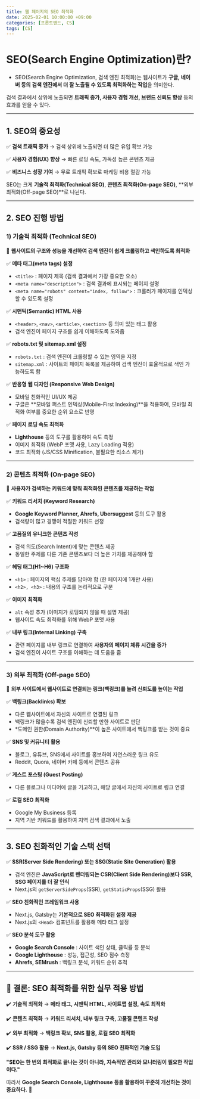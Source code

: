 ```yaml
---
title: 웹 페이지의 SEO 최적화
date: 2025-02-01 10:00:00 +09:00
categories: [프론트엔드, CS]
tags: [CS]
---
```


# **SEO(Search Engine Optimization)란?**

- SEO(Search Engine Optimization, 검색 엔진 최적화)는 웹사이트가 **구글, 네이버 등의 검색 엔진에서 더 잘 노출될 수 있도록 최적화하는 작업**을 의미한다.

검색 결과에서 상위에 노출되면 **트래픽 증가, 사용자 경험 개선, 브랜드 신뢰도 향상** 등의 효과를 얻을 수 있다.

---

## **1. SEO의 중요성**

✅ **검색 트래픽 증가** → 검색 상위에 노출되면 더 많은 유입 확보 가능

✅ **사용자 경험(UX) 향상** → 빠른 로딩 속도, 가독성 높은 콘텐츠 제공

✅ **비즈니스 성장 기여** → 무료 트래픽 확보로 마케팅 비용 절감 가능

SEO는 크게 **기술적 최적화(Technical SEO)**, **콘텐츠 최적화(On-page SEO)**, **외부 최적화(Off-page SEO)**로 나뉜다.

---

## **2. SEO 진행 방법**

### **1) 기술적 최적화 (Technical SEO)**

📌 **웹사이트의 구조와 성능을 개선하여 검색 엔진이 쉽게 크롤링하고 색인하도록 최적화**

✅ **메타 태그(meta tags) 설정**

- `<title>` : 페이지 제목 (검색 결과에서 가장 중요한 요소)
- `<meta name="description">` : 검색 결과에 표시되는 페이지 설명
- `<meta name="robots" content="index, follow">` : 크롤러가 페이지를 인덱싱할 수 있도록 설정

✅ **시맨틱(Semantic) HTML 사용**

- `<header>`, `<nav>`, `<article>`, `<section>` 등 의미 있는 태그 활용
- 검색 엔진이 페이지 구조를 쉽게 이해하도록 도와줌

✅ **robots.txt 및 sitemap.xml 설정**

- `robots.txt` : 검색 엔진이 크롤링할 수 있는 영역을 지정
- `sitemap.xml` : 사이트의 페이지 목록을 제공하여 검색 엔진이 효율적으로 색인 가능하도록 함

✅ **반응형 웹 디자인 (Responsive Web Design)**

- 모바일 친화적인 UI/UX 제공
- 구글은 **모바일 퍼스트 인덱싱(Mobile-First Indexing)**을 적용하여, 모바일 최적화 여부를 중요한 순위 요소로 반영

✅ **페이지 로딩 속도 최적화**

- **Lighthouse** 등의 도구를 활용하여 속도 측정
- 이미지 최적화 (WebP 포맷 사용, Lazy Loading 적용)
- 코드 최적화 (JS/CSS Minification, 불필요한 리소스 제거)

---

### **2) 콘텐츠 최적화 (On-page SEO)**

📌 **사용자가 검색하는 키워드에 맞춰 최적화된 콘텐츠를 제공하는 작업**

✅ **키워드 리서치 (Keyword Research)**

- **Google Keyword Planner, Ahrefs, Ubersuggest** 등의 도구 활용
- 검색량이 많고 경쟁이 적절한 키워드 선정

✅ **고품질의 유니크한 콘텐츠 작성**

- 검색 의도(Search Intent)에 맞는 콘텐츠 제공
- 동일한 주제를 다룬 기존 콘텐츠보다 더 높은 가치를 제공해야 함

✅ **헤딩 태그(H1~H6) 구조화**

- `<h1>` : 페이지의 핵심 주제를 담아야 함 (한 페이지에 1개만 사용)
- `<h2>, <h3>` : 내용의 구조를 논리적으로 구분

✅ **이미지 최적화**

- `alt` 속성 추가 (이미지가 로딩되지 않을 때 설명 제공)
- 웹사이트 속도 최적화를 위해 WebP 포맷 사용

✅ **내부 링크(Internal Linking) 구축**

- 관련 페이지를 내부 링크로 연결하여 **사용자의 페이지 체류 시간을 증가**
- 검색 엔진이 사이트 구조를 이해하는 데 도움을 줌

---

### **3) 외부 최적화 (Off-page SEO)**

📌 **외부 사이트에서 웹사이트로 연결되는 링크(백링크)를 늘려 신뢰도를 높이는 작업**

✅ **백링크(Backlinks) 확보**

- 다른 웹사이트에서 자신의 사이트로 연결된 링크
- 백링크가 많을수록 검색 엔진이 신뢰할 만한 사이트로 판단
- \*도메인 권한(Domain Authority)\*\*이 높은 사이트에서 백링크를 받는 것이 중요

✅ **SNS 및 커뮤니티 활용**

- 블로그, 유튜브, SNS에서 사이트를 홍보하여 자연스러운 링크 유도
- Reddit, Quora, 네이버 카페 등에서 콘텐츠 공유

✅ **게스트 포스팅 (Guest Posting)**

- 다른 블로그나 미디어에 글을 기고하고, 해당 글에서 자신의 사이트로 링크 연결

✅ **로컬 SEO 최적화**

- Google My Business 등록
- 지역 기반 키워드를 활용하여 지역 검색 결과에서 노출

---

## **3. SEO 친화적인 기술 스택 선택**

✅ **SSR(Server Side Rendering) 또는 SSG(Static Site Generation) 활용**

- 검색 엔진은 **JavaScript로 렌더링되는 CSR(Client Side Rendering)보다 SSR, SSG 페이지를 더 잘 인식**
- Next.js의 `getServerSideProps`(SSR), `getStaticProps`(SSG) 활용

✅ **SEO 친화적인 프레임워크 사용**

- Next.js, Gatsby는 **기본적으로 SEO 최적화된 설정 제공**
- Next.js의 `<Head>` 컴포넌트를 활용해 메타 태그 설정

✅ **SEO 분석 도구 활용**

- **Google Search Console** : 사이트 색인 상태, 클릭률 등 분석
- **Google Lighthouse** : 성능, 접근성, SEO 점수 측정
- **Ahrefs, SEMrush** : 백링크 분석, 키워드 순위 추적

---

## **📌 결론: SEO 최적화를 위한 실무 적용 방법**

✔️ **기술적 최적화** → **메타 태그, 시맨틱 HTML, 사이트맵 설정, 속도 최적화**

✔️ **콘텐츠 최적화** → **키워드 리서치, 내부 링크 구축, 고품질 콘텐츠 작성**

✔️ **외부 최적화** → **백링크 확보, SNS 활용, 로컬 SEO 최적화**

✔️ **SSR / SSG 활용** → **Next.js, Gatsby 등의 SEO 친화적인 기술 도입**

**"SEO는 한 번의 최적화로 끝나는 것이 아니라, 지속적인 관리와 모니터링이 필요한 작업이다."**

따라서 **Google Search Console, Lighthouse 등을 활용하여 꾸준히 개선하는 것이 중요하다.** 🚀
